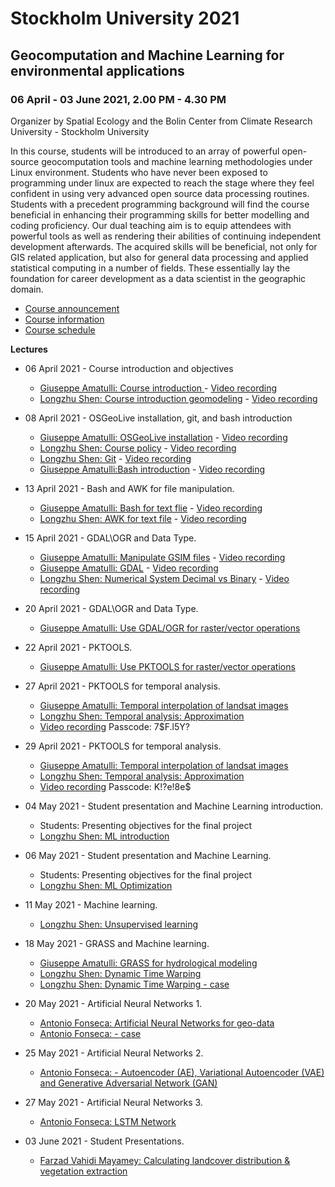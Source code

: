 

# Stockholm University 2021
## Geocomputation and Machine Learning for environmental applications
### 06 April - 03 June 2021, 2.00 PM - 4.30 PM 

Organizer by Spatial Ecology and the Bolin Center from Climate Research University - Stockholm University

In this course, students will be introduced to an array of powerful open-source geocomputation tools and machine learning methodologies under Linux environment. Students who have never been exposed to programming under linux are expected to reach the stage where they feel confident in using very advanced open source data processing routines. Students with a precedent programming background will find the course beneficial in enhancing their programming skills for better modelling and coding proficiency. Our dual teaching aim is to equip attendees with powerful  tools as well as rendering their abilities of continuing independent development afterwards. The acquired skills will be beneficial, not only for GIS related application, but also for  general data processing and applied statistical computing in a number of  fields. These essentially lay the foundation for career development as a data scientist in the geographic domain.


* [Course announcement](http://spatial-ecology.net/docs/source/COURSESAROUNDTHEWORLD/course_stock_uni_04-05_2021_a.pdf)
* [Course information](http://spatial-ecology.net/docs/source/COURSESAROUNDTHEWORLD/course_stock_uni_04-05_2021_b.pdf)
* [Course schedule](http://spatial-ecology.net/docs/source/COURSESAROUNDTHEWORLD/course_stock_uni_04-05_2021_c.pdf)

**Lectures**

* 06 April 2021 - Course introduction and objectives
   - [Giuseppe Amatulli: Course introduction ](http://spatial-ecology.net/docs/source/lectures/lect_20210406_CourseIntro.pdf) - [Video recording](https://youtu.be/yyYy3vn1g-k)
   - [Longzhu Shen: Course introduction geomodeling](http://spatial-ecology.net/docs/source/lectures/lect_20210406_Geomodeling.pdf) - [Video recording](https://youtu.be/OssugcEu9V8)

* 08 April 2021 - OSGeoLive installation, git, and bash introduction

   - [Giuseppe Amatulli: OSGeoLive installation](http://spatial-ecology.net/docs/build/html/VIRTUALMACHINE/Setting_OSGeoLive_for_Spatial_Ecology_course.html) - [Video recording](https://youtu.be/wnRkkpaxqBU)
   - [Longzhu Shen: Course policy](http://spatial-ecology.net/docs/source/lectures/lect_20210408_Policy.pdf) - [Video recording](https://youtu.be/VOP3uRB9MWo) 
   - [Longzhu Shen: Git](http://spatial-ecology.net/docs/source/lectures/lect_20210408_Git.pdf) - [Video recording](https://youtu.be/U35HallxMtc)
   - [Giuseppe Amatulli:Bash introduction](http://spatial-ecology.net/docs/build/html/BASH/bashintro_osgeo.html) - [Video recording](https://youtu.be/SASEdwBfsow)

* 13 April 2021 - Bash and AWK for file manipulation.
   - [Giuseppe Amatulli: Bash for text flie](http://spatial-ecology.net/docs/build/html/BASH/bashinter_osgeo.html) - [Video recording](https://youtu.be/s3XlruWlXZ8) 
   - [Longzhu Shen: AWK for text file](http://spatial-ecology.net/docs/build/html/AWK/awk.html) - [Video recording](https://youtu.be/eeW6krOoN7A) 

* 15 April 2021 - GDAL\OGR and Data Type.
   - [Giuseppe Amatulli: Manipulate GSIM files](http://spatial-ecology.net/docs/build/html/CASESTUDY/manipulate_GSIM.html) - [Video recording](https://youtu.be/f853RoNUaok) 
   - [Giuseppe Amatulli: GDAL](http://spatial-ecology.net/docs/build/html/GDAL/gdal_osgeo.html) - [Video recording](https://youtu.be/mD7lCdNw_oU) 
   - [Longzhu Shen: Numerical System Decimal vs Binary](http://spatial-ecology.net/docs/source/lectures/lect_20210415_Num_Syst.pdf) - [Video recording](https://youtu.be/ZJcDPE0lzMo) 

* 20 April 2021 - GDAL\OGR and Data Type.
   - [Giuseppe Amatulli: Use GDAL/OGR for raster/vector operations](http://spatial-ecology.net/docs/build/html/GDAL/gdal_osgeo.html)
   
* 22 April 2021 - PKTOOLS.
   - [Giuseppe Amatulli: Use PKTOOLS for raster/vector operations](http://spatial-ecology.net/docs/build/html/PKTOOLS/pktools_osgeo.html)
   
* 27 April 2021 - PKTOOLS for temporal analysis.
   - [Giuseppe Amatulli: Temporal interpolation of landsat images](http://spatial-ecology.net/docs/build/html/CASESTUDY/temporal_interpolation.html)
   - [Longzhu Shen: Temporal analysis: Approximation](http://spatial-ecology.net/docs/source/lectures/lect_20210427_Approximation.pdf)
   - [Video recording](https://wcsu-edu.zoom.us/rec/share/GrRjrHnG-J3gLeKJ9pIHSy0ILJCawifbj-rUp7__EQ3kKo1rMqk6If-7UYNS2zzr.5D2pNuR85oJzLCR9)  Passcode: 7$F.l5Y?

* 29 April 2021 - PKTOOLS for temporal analysis.
   - [Giuseppe Amatulli: Temporal interpolation of landsat images](http://spatial-ecology.net/docs/build/html/CASESTUDY/temporal_interpolation.html)
   - [Longzhu Shen: Temporal analysis: Approximation](http://spatial-ecology.net/docs/source/lectures/lect_20210427_Approximation.pdf)
   - [Video recording](https://wcsu-edu.zoom.us/rec/share/VGmeUTQn9Vp_4SUHswWw_hpAxA9JZX8YuGJW9ILZdS0CKvRGQOBYdE7ZbUU2wZvJ.fP9y-qRW-BnrGCqF) Passcode: K!?e!8e$
 
* 04 May 2021 - Student presentation and Machine Learning introduction.
   - Students: Presenting objectives for the final project
   - [Longzhu Shen: ML introduction](http://spatial-ecology.net/docs/source/lectures/lect_20210504_ML_overview.pdf)
   
* 06 May 2021 - Student presentation and Machine Learning.
   - Students: Presenting objectives for the final project
   - [Longzhu Shen: ML Optimization](http://spatial-ecology.net/docs/source/lectures/lect_20210506_ML_OPT.pdf)

* 11 May 2021 - Machine learning.
   - [Longzhu Shen: Unsupervised learning](http://spatial-ecology.net/docs/source/lectures/lect_20210511_ML_Unsupervised.pdf)

* 18 May 2021 - GRASS and Machine learning.
   - [Giuseppe Amatulli: GRASS for hydrological modeling](http://spatial-ecology.net/docs/build/html/GRASS/grass_hydro.html)
   - [Longzhu Shen: Dynamic Time Warping](http://spatial-ecology.net/docs/source/lectures/lect_20210518_DTW.pdf)
   - [Longzhu Shen: Dynamic Time Warping - case](http://spatial-ecology.net/docs/build/html/CASESTUDY/DTW.html)

* 20 May 2021 - Artificial Neural Networks 1.
   - [Antonio Fonseca: Artificial Neural Networks for geo-data](http://spatial-ecology.net/docs/source/lectures/lect_20210520_NNs_day1.pdf)
   - [Antonio Fonseca: - case](http://spatial-ecology.net/docs/build/html/CASESTUDY/NN-day1.html)

* 25 May 2021 - Artificial Neural Networks 2.
   - [Antonio Fonseca: - Autoencoder (AE), Variational Autoencoder (VAE) and Generative Adversarial Network (GAN)](http://spatial-ecology.net/docs/build/html/CASESTUDY/NN-day2.html)

* 27 May 2021 - Artificial Neural Networks 3.
   - [Antonio Fonseca: LSTM Network](http://spatial-ecology.net/docs/build/html/CASESTUDY/NN-day3.html)

* 03 June 2021 - Student Presentations.

   - [Farzad Vahidi Mayamey: Calculating landcover distribution & vegetation extraction](http://spatial-ecology.net/docs/build/html/STUDENTSPROJECTS/Proj_2021_SW/Farzad_VahidiMayamey_sw2021_a.html)


